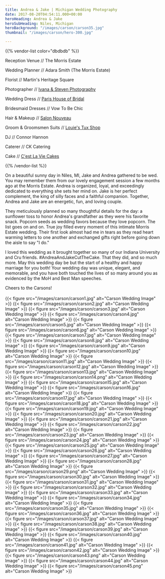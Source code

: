 ```yaml
---
title: Andrea & Jake | Michigan Wedding Photography
date: 2017-08-20T04:54:11.000+00:00
heroHeading: Andrea & Jake
heroSubHeading: Niles, Michigan
heroBackground: "/images/carson/carson35.jpg"
thumbnail: "/images/carson/hero-300.jpg"

---
```

{{% vendor-list color="dbdbdb" %}}

Reception Venue // The Morris Estate

Wedding Planner // Adara Smith (The Morris Estate)

Florist // Martin's Heritage Square

Photographer // [Ivana & Steven Photography](https://ivanasteven.com/)

Wedding Dress // [Paris House of Bridal](http://parishouseofbridal.com/)

Bridesmaid Dresses // Vow To Be Chic

Hair & Makeup // [Salon Nouveau](https://www.salonnouveau.com/)

Groom & Groomsmen Suits // [Louie's Tux Shop](https://www.louiestuxshop.com/)

DJ // Connor Hannon

Caterer // CK Catering

Cake // [C'est La Vie Cakes](http://southbendweddingcakes.com/index.html)

{{% /vendor-list %}}

On a beautiful sunny day in Niles, MI, Jake and Andrea 
gathered to be wed. You may remember them from our lovely engagement 
session  a few months ago at the Morris Estate. Andrea is organized, loyal, 
and exceedingly dedicated to everything she sets her mind on. Jake is her 
perfect complement, the king of silly faces and a faithful companion. 
Together, Andrea and Jake are an energetic, fun, and loving couple. 

They meticulously planned so many thoughtful details for the day: a sunflower 
toss to honor Andrea's grandfather as they were his favorite snack. Popcorn 
seeds as wedding favors because they love popcorn. The list goes on and 
on.  True joy filled every moment of this intimate Morris Estate 
wedding. Their first look almost had me in tears as they read heart warming 
letters to one another and exchanged gifts right before going down the 
aisle to say &quot;I do.&quot; 

I loved this wedding as it brought together so many of 
our Indiana University and Cru friends.  #AndreaAndJakeCutTheCake. That 
they did, and so much more. May this wedding day be but the start of a 
healthy and happy marriage for you both! Your wedding day was unique, 
elegant, and memorable, and you have both touched the lives of so many 
around you as evidenced by the MoH and Best Man speeches.  

Cheers to the Carsons!
<br/>
<br/>
{{< figure src="/images/carson/carson1.jpg" alt="Carson Wedding Image" >}}
{{< figure src="/images/carson/carson2.jpg" alt="Carson Wedding Image" >}}
{{< figure src="/images/carson/carson3.jpg" alt="Carson Wedding Image" >}}
{{< figure src="/images/carson/carson4.jpg" alt="Carson Wedding Image" >}}
{{< figure src="/images/carson/carson5.jpg" alt="Carson Wedding Image" >}}
{{< figure src="/images/carson/carson6.jpg" alt="Carson Wedding Image" >}}
{{< figure src="/images/carson/carson7.jpg" alt="Carson Wedding Image" >}}
{{< figure src="/images/carson/carson8.jpg" alt="Carson Wedding Image" >}}
{{< figure src="/images/carson/carson9.jpg" alt="Carson Wedding Image" >}}
{{< figure src="/images/carson/carson10.jpg" alt="Carson Wedding Image" >}}
{{< figure src="/images/carson/carson11.jpg" alt="Carson Wedding Image" >}}
{{< figure src="/images/carson/carson12.jpg" alt="Carson Wedding Image" >}}
{{< figure src="/images/carson/carson13.jpg" alt="Carson Wedding Image" >}}
{{< figure src="/images/carson/carson14.png" alt="Carson Wedding Image" >}}
{{< figure src="/images/carson/carson15.jpg" alt="Carson Wedding Image" >}}
{{< figure src="/images/carson/carson16.jpg" alt="Carson Wedding Image" >}}
{{< figure src="/images/carson/carson17.jpg" alt="Carson Wedding Image" >}}
{{< figure src="/images/carson/carson18.jpg" alt="Carson Wedding Image" >}}
{{< figure src="/images/carson/carson19.jpg" alt="Carson Wedding Image" >}}
{{< figure src="/images/carson/carson20.jpg" alt="Carson Wedding Image" >}}
{{< figure src="/images/carson/carson21.jpg" alt="Carson Wedding Image" >}}
{{< figure src="/images/carson/carson22.jpg" alt="Carson Wedding Image" >}}
{{< figure src="/images/carson/carson23.jpg" alt="Carson Wedding Image" >}}
{{< figure src="/images/carson/carson24.jpg" alt="Carson Wedding Image" >}}
{{< figure src="/images/carson/carson25.jpg" alt="Carson Wedding Image" >}}
{{< figure src="/images/carson/carson26.jpg" alt="Carson Wedding Image" >}}
{{< figure src="/images/carson/carson27.jpg" alt="Carson Wedding Image" >}}
{{< figure src="/images/carson/carson28.jpg" alt="Carson Wedding Image" >}}
{{< figure src="/images/carson/carson29.png" alt="Carson Wedding Image" >}}
{{< figure src="/images/carson/carson30.jpg" alt="Carson Wedding Image" >}}
{{< figure src="/images/carson/carson31.jpg" alt="Carson Wedding Image" >}}
{{< figure src="/images/carson/carson32.jpg" alt="Carson Wedding Image" >}}
{{< figure src="/images/carson/carson33.jpg" alt="Carson Wedding Image" >}}
{{< figure src="/images/carson/carson34.jpg" alt="Carson Wedding Image" >}}
{{< figure src="/images/carson/carson35.jpg" alt="Carson Wedding Image" >}}
{{< figure src="/images/carson/carson36.jpg" alt="Carson Wedding Image" >}}
{{< figure src="/images/carson/carson37.jpg" alt="Carson Wedding Image" >}}
{{< figure src="/images/carson/carson38.jpg" alt="Carson Wedding Image" >}}
{{< figure src="/images/carson/carson39.jpg" alt="Carson Wedding Image" >}}
{{< figure src="/images/carson/carson40.jpg" alt="Carson Wedding Image" >}}
{{< figure src="/images/carson/carson41.jpg" alt="Carson Wedding Image" >}}
{{< figure src="/images/carson/carson42.jpg" alt="Carson Wedding Image" >}}
{{< figure src="/images/carson/carson43.png" alt="Carson Wedding Image" >}}
{{< figure src="/images/carson/carson44.jpg" alt="Carson Wedding Image" >}}
{{< figure src="/images/carson/carson45.png" alt="Carson Wedding Image" >}}